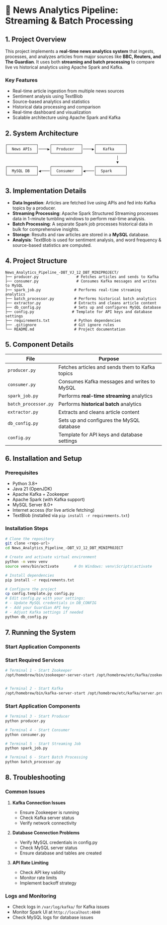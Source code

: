 # 📰 News Analytics Pipeline: Streaming & Batch Processing

## 1. Project Overview
This project implements a **real-time news analytics system** that ingests, processes, and analyzes articles from major sources like **BBC, Reuters, and The Guardian**. It uses both **streaming and batch processing** to compare live vs historical analytics using Apache Spark and Kafka.

### Key Features
- Real-time article ingestion from multiple news sources
- Sentiment analysis using TextBlob
- Source-based analytics and statistics
- Historical data processing and comparison
- Real-time dashboard and visualization
- Scalable architecture using Apache Spark and Kafka

## 2. System Architecture
```
┌─────────────┐     ┌─────────────┐     ┌─────────────┐
│  News APIs  │────▶│  Producer   │────▶│   Kafka     │
└─────────────┘     └─────────────┘     └─────────────┘
                                                  │
                                                  ▼
┌─────────────┐     ┌─────────────┐     ┌─────────────┐
│  MySQL DB   │◀────│  Consumer   │◀────│  Spark      │
└─────────────┘     └─────────────┘     └─────────────┘
```

## 3. Implementation Details
- **Data Ingestion**: Articles are fetched live using APIs and fed into Kafka topics by a producer.
- **Streaming Processing**: Apache Spark Structured Streaming processes data in 1-minute tumbling windows to perform real-time analysis.
- **Batch Processing**: A separate Spark job processes historical data in bulk for comprehensive insights.
- **Storage**: Results and raw articles are stored in a **MySQL** database.
- **Analysis**: TextBlob is used for sentiment analysis, and word frequency & source-based statistics are computed.

## 4. Project Structure
```
News_Analytics_Pipeline_-DBT_VJ_12_DBT_MINIPROJECT/
├── producer.py                 # Fetches articles and sends to Kafka
├── consumer.py                 # Consumes Kafka messages and writes to MySQL
├── spark_job.py               # Performs real-time streaming analytics
├── batch_processor.py         # Performs historical batch analytics
├── extractor.py               # Extracts and cleans article content
├── db_config.py               # Sets up and configures MySQL database
├── config.py                 # Template for API keys and database settings
├── requirements.txt           # Python dependencies
├── .gitignore                 # Git ignore rules
└── README.md                  # Project documentation
```

## 5. Component Details
| File                         | Purpose                                                   |
|------------------------------|-----------------------------------------------------------|
| `producer.py`                | Fetches articles and sends them to Kafka topics           |
| `consumer.py`                | Consumes Kafka messages and writes to MySQL               |
| `spark_job.py`               | Performs **real-time streaming** analytics                |
| `batch_processor.py`         | Performs **historical batch** analytics                   |
| `extractor.py`               | Extracts and cleans article content                       |
| `db_config.py`               | Sets up and configures the MySQL database                 |
| `config.py`         | Template for API keys and database settings               |

## 6. Installation and Setup

### Prerequisites
- Python 3.8+
- Java 21 (OpenJDK)
- Apache Kafka + Zookeeper
- Apache Spark (with Kafka support)
- MySQL Server 8.0+
- Internet access (for live article fetching)
- TextBlob (installed via `pip install -r requirements.txt`)

### Installation Steps
```bash
# Clone the repository
git clone <repo-url>
cd News_Analytics_Pipeline_-DBT_VJ_12_DBT_MINIPROJECT

# Create and activate virtual environment
python -m venv venv
source venv/bin/activate       # On Windows: venv\Scripts\activate

# Install dependencies
pip install -r requirements.txt

# Configure the project
cp config.template.py config.py
# Edit config.py with your settings:
# - Update MySQL credentials in DB_CONFIG
# - Add your Guardian API key
# - Adjust Kafka settings if needed
python db_config.py
```

## 7. Running the System

### Start Application Components
### Start Required Services
```bash
# Terminal 1 - Start Zookeeper
/opt/homebrew/bin/zookeeper-server-start /opt/homebrew/etc/kafka/zookeeper.properties


# Terminal 2 - Start Kafka
/opt/homebrew/bin/kafka-server-start /opt/homebrew/etc/kafka/server.properties

```

### Start Application Components
```bash
# Terminal 3 - Start Producer
python producer.py

# Terminal 4 - Start Consumer
python consumer.py

# Terminal 5 - Start Streaming Job
python spark_job.py

# Terminal 6 - Start Batch Processing
python batch_processor.py
```

## 8. Troubleshooting

### Common Issues
1. **Kafka Connection Issues**
   - Ensure Zookeeper is running
   - Check Kafka server status
   - Verify network connectivity

2. **Database Connection Problems**
   - Verify MySQL credentials in config.py
   - Check MySQL server status
   - Ensure database and tables are created

3. **API Rate Limiting**
   - Check API key validity
   - Monitor rate limits
   - Implement backoff strategy

### Logs and Monitoring
- Check logs in `/var/log/kafka/` for Kafka issues
- Monitor Spark UI at `http://localhost:4040`
- Check MySQL logs for database issues
